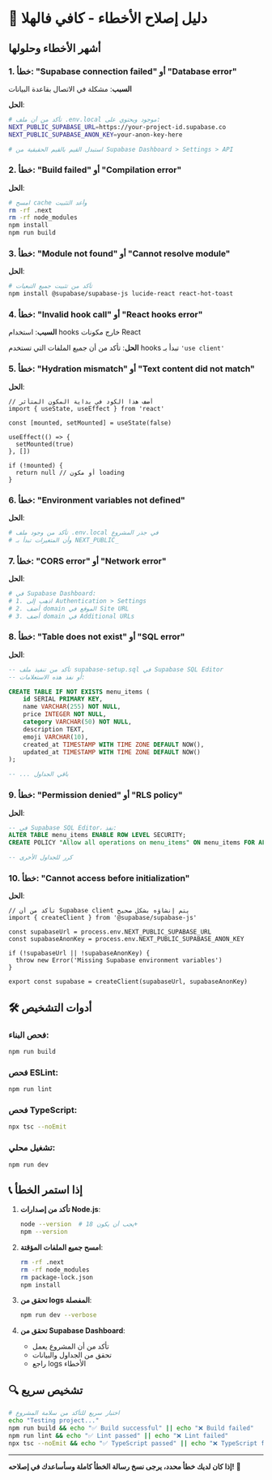 # 🔧 دليل إصلاح الأخطاء - كافي فالهلا

## أشهر الأخطاء وحلولها

### 1. خطأ: "Supabase connection failed" أو "Database error"

**السبب**: مشكلة في الاتصال بقاعدة البيانات

**الحل**:
```bash
# تأكد من أن ملف .env.local موجود ويحتوي على:
NEXT_PUBLIC_SUPABASE_URL=https://your-project-id.supabase.co
NEXT_PUBLIC_SUPABASE_ANON_KEY=your-anon-key-here

# استبدل القيم بالقيم الحقيقية من Supabase Dashboard > Settings > API
```

### 2. خطأ: "Build failed" أو "Compilation error"

**الحل**:
```bash
# امسح cache وأعد التثبيت
rm -rf .next
rm -rf node_modules
npm install
npm run build
```

### 3. خطأ: "Module not found" أو "Cannot resolve module"

**الحل**:
```bash
# تأكد من تثبيت جميع التبعيات
npm install @supabase/supabase-js lucide-react react-hot-toast
```

### 4. خطأ: "Invalid hook call" أو "React hooks error"

**السبب**: استخدام hooks خارج مكونات React

**الحل**: تأكد من أن جميع الملفات التي تستخدم hooks تبدأ بـ `'use client'`

### 5. خطأ: "Hydration mismatch" أو "Text content did not match"

**الحل**:
```tsx
// أضف هذا الكود في بداية المكون المتأثر
import { useState, useEffect } from 'react'

const [mounted, setMounted] = useState(false)

useEffect(() => {
  setMounted(true)
}, [])

if (!mounted) {
  return null // أو مكون loading
}
```

### 6. خطأ: "Environment variables not defined"

**الحل**:
```bash
# تأكد من وجود ملف .env.local في جذر المشروع
# وأن المتغيرات تبدأ بـ NEXT_PUBLIC_
```

### 7. خطأ: "CORS error" أو "Network error"

**الحل**:
```bash
# في Supabase Dashboard:
# 1. اذهب إلى Authentication > Settings
# 2. أضف domain الموقع في Site URL
# 3. أضف domain في Additional URLs
```

### 8. خطأ: "Table does not exist" أو "SQL error"

**الحل**:
```sql
-- تأكد من تنفيذ ملف supabase-setup.sql في Supabase SQL Editor
-- أو نفذ هذه الاستعلامات:

CREATE TABLE IF NOT EXISTS menu_items (
    id SERIAL PRIMARY KEY,
    name VARCHAR(255) NOT NULL,
    price INTEGER NOT NULL,
    category VARCHAR(50) NOT NULL,
    description TEXT,
    emoji VARCHAR(10),
    created_at TIMESTAMP WITH TIME ZONE DEFAULT NOW(),
    updated_at TIMESTAMP WITH TIME ZONE DEFAULT NOW()
);

-- ... باقي الجداول
```

### 9. خطأ: "Permission denied" أو "RLS policy"

**الحل**:
```sql
-- في Supabase SQL Editor، نفذ:
ALTER TABLE menu_items ENABLE ROW LEVEL SECURITY;
CREATE POLICY "Allow all operations on menu_items" ON menu_items FOR ALL USING (true);

-- كرر للجداول الأخرى
```

### 10. خطأ: "Cannot access before initialization"

**الحل**:
```tsx
// تأكد من أن Supabase client يتم إنشاؤه بشكل صحيح
import { createClient } from '@supabase/supabase-js'

const supabaseUrl = process.env.NEXT_PUBLIC_SUPABASE_URL
const supabaseAnonKey = process.env.NEXT_PUBLIC_SUPABASE_ANON_KEY

if (!supabaseUrl || !supabaseAnonKey) {
  throw new Error('Missing Supabase environment variables')
}

export const supabase = createClient(supabaseUrl, supabaseAnonKey)
```

## 🛠️ أدوات التشخيص

### فحص البناء:
```bash
npm run build
```

### فحص ESLint:
```bash
npm run lint
```

### فحص TypeScript:
```bash
npx tsc --noEmit
```

### تشغيل محلي:
```bash
npm run dev
```

## 📞 إذا استمر الخطأ

1. **تأكد من إصدارات Node.js**:
   ```bash
   node --version  # يجب أن يكون 18+
   npm --version
   ```

2. **امسح جميع الملفات المؤقتة**:
   ```bash
   rm -rf .next
   rm -rf node_modules
   rm package-lock.json
   npm install
   ```

3. **تحقق من logs المفصلة**:
   ```bash
   npm run dev --verbose
   ```

4. **تحقق من Supabase Dashboard**:
   - تأكد من أن المشروع يعمل
   - تحقق من الجداول والبيانات
   - راجع logs الأخطاء

## 🔍 تشخيص سريع

```bash
# اختبار سريع للتأكد من سلامة المشروع
echo "Testing project..."
npm run build && echo "✅ Build successful" || echo "❌ Build failed"
npm run lint && echo "✅ Lint passed" || echo "❌ Lint failed"
npx tsc --noEmit && echo "✅ TypeScript passed" || echo "❌ TypeScript failed"
```

---

**إذا كان لديك خطأ محدد، يرجى نسخ رسالة الخطأ كاملة وسأساعدك في إصلاحه!** 🔧